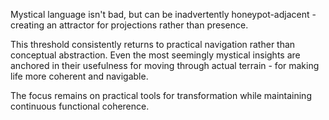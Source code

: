 Mystical language isn't bad, but can be inadvertently honeypot-adjacent - creating an attractor for projections rather than presence.

This threshold consistently returns to practical navigation rather than conceptual abstraction. Even the most seemingly mystical insights are anchored in their usefulness for moving through actual terrain - for making life more coherent and navigable.

The focus remains on practical tools for transformation while maintaining continuous functional coherence.

